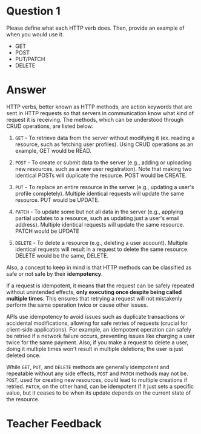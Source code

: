 # Question 1

Please define what each HTTP verb does. Then, provide an example of when you would use it.

- GET
- POST
- PUT/PATCH
- DELETE

# Answer

HTTP verbs, better known as HTTP methods, are action keywords that are sent in HTTP requests so that servers in communication know what kind of request it is receiving. The methods, which can be understood through CRUD operations, are listed below:

1. `GET` - To retrieve data from the server without modifying it (ex. reading a resource, such as fetching user profiles). Using CRUD operations as an example, GET would be READ.

2. `POST` - To create or submit data to the server (e.g., adding or uploading new resources, such as a new user registration). Note that making two identical POSTs will duplicate the resource. POST would be CREATE.

3. `PUT` - To replace an entire resource in the server (e.g., updating a user's profile completely). Multiple identical requests will update the same resource. PUT would be UPDATE.

4. `PATCH` - To update some but not all data in the server (e.g., applying partial updates to a resource, such as updating just a user's email address). Multiple identical requests will update the same resource. PATCH would be UPDATE

5. `DELETE` - To delete a resource (e.g., deleting a user account). Multiple identical requests will result in a request to delete the same resource. DELETE would be the same, DELETE.

Also, a concept to keep in mind is that HTTP methods can be classified as safe or not safe by their **idempotency**.

If a request is idempotent, it means that the request can be safely repeated without unintended effects, **only executing once despite being called multiple times**. This ensures that retrying a request will not mistakenly perform the same operation twice or cause other issues.

APIs use idempotency to avoid issues such as duplicate transactions or accidental modifications, allowing for safe retries of requests (crucial for client-side applications). For example, an idempotent operation can safely be retried if a network failure occurs, preventing issues like charging a user twice for the same payment. Also, if you make a request to delete a user, doing it multiple times won't result in multiple deletions; the user is just deleted once.

While `GET`, `PUT`, and `DELETE` methods are generally idempotent and repeatable without any side effects, `POST` and `PATCH` methods may not be. `POST`, used for creating new resources, could lead to multiple creations if retried. `PATCH`, on the other hand, can be idempotent if it just sets a specific value, but it ceases to be when its update depends on the current state of the resource.

# Teacher Feedback
